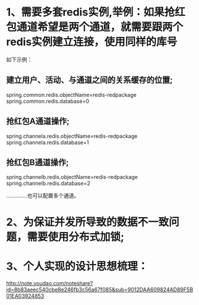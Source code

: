 
# 1、需要多套redis实例,举例：如果抢红包通道希望是两个通道，就需要跟两个redis实例建立连接，使用同样的库号

如下示例：

## 建立用户、活动、与通道之间的关系缓存的位置;
spring.common.redis.objectName=redis-redpackage
spring.common.redis.database=0

## 抢红包A通道操作;
spring.channela.redis.objectName=redis-redpackage
spring.channela.redis.database=1

## 抢红包B通道操作;
spring.channelb.redis.objectName=redis-redpackage
spring.channelb.redis.database=2


..............也可以配置多个通道。

# 2、为保证并发所导致的数据不一致问题，需要使用分布式加锁;


# 3、个人实现的设计思想梳理：
http://note.youdao.com/noteshare?id=8b83aeec540cbe8e246fb3c56a67f085&sub=9012DAA609824AD89F5B01EA03924853